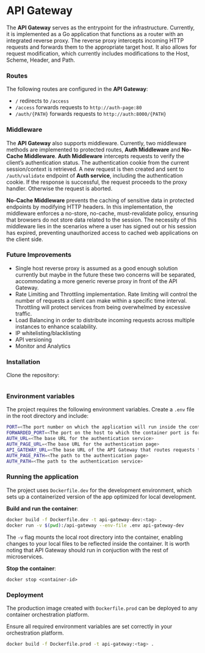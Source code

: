 # API Gateway

The **API Gateway** serves as the entrypoint for the infrastructure. Currently, it is implemented as a Go application that functions as a router with an integrated reverse proxy. The reverse proxy intercepts incoming HTTP requests and forwards them to the appropriate target host. It also allows for request modification, which currently includes modifications to the Host, Scheme, Header, and Path.

### Routes

The following routes are configured in the **API Gateway**:
- `/` redirects to `/access`
- `/access` forwards requests to `http://auth-page:80`
- `/auth/{PATH}` forwards requests to `http://auth:8000/{PATH}`


### Middleware

The **API Gateway** also supports middleware. Currently, two middleware methods are implemented to protected routes, **Auth Middleware** and **No-Cache Middleware**.
**Auth Middleware** intercepts requests to verify the client’s authentication status. The authentication cookie from the current session/context is retrieved. A new request is then created and sent to `/auth/validate` endpoint of **Auth service**, including the authentication cookie. If the response is successful, the request proceeds to the proxy handler. Otherwise the request is aborted.

**No-Cache Middleware** prevents the caching of sensitive data in protected endpoints by modifying HTTP headers. In this implementation, the middleware enforces a no-store, no-cache, must-revalidate policy, ensuring that browsers do not store data related to the session. The necessity of this middleware lies in the scenarios where a user has signed out or his session has expired, preventing unauthorized access to cached web applications on the client side.

### Future Improvements

- Single host reverse proxy is assumed as a good enough solution currently but maybe in the future these two concerns will be separated,  accommodating a more generic reverse proxy in front of the API Gateway.
- Rate Limiting and Throttling implementation. Rate limiting will control the number of requests a client can make within a specific time interval. Throttling will protect services from being overwhelmed by excessive traffic.
- Load Balancing in order to distribute incoming requests across multiple instances to enhance scalability.
- IP whitelisting/blacklisting
- API versioning
- Monitor and Analytics

### Installation

Clone the repository:

```bash
```

### Environment variables

The project requires the following environment variables. Create a `.env` file in the root directory and include:

```bash
PORT=<The port number on which the application will run inside the container>
FORWARDED_PORT=<The port on the host to which the container port is forwarded>
AUTH_URL=<The base URL for the authentication service>
AUTH_PAGE_URL=<The base URL for the authentication page>
API_GATEWAY_URL=<The base URL of the API Gateway that routes requests to microservices>
AUTH_PAGE_PATH=<The path to the authentication page>
AUTH_PATH=<The path to the authentication service>
```

### Running the application

The project uses `Dockerfile.dev` for the development environment, which sets up a containerized version of the app optimized for local development.

**Build and run the container**:

```bash
docker build -f Dockerfile.dev -t api-gateway-dev:<tag> .
docker run -v $(pwd):/api-gateway --env-file .env api-gateway-dev
```
The `-v` flag mounts the local root directory into the container, enabling changes to your local files to be reflected inside the container.
It is worth noting that API Gateway should run in conjuction with the rest of microservices.

**Stop the container**:
```
docker stop <container-id>
```

### Deployment
The production image created with `Dockerfile.prod` can be deployed to any container orchestration platform.

Ensure all required environment variables are set correctly in your orchestration platform.

```bash
docker build -f Dockerfile.prod -t api-gateway:<tag> .
```